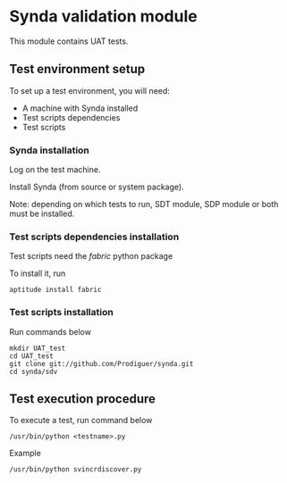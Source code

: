 # Synda validation module

This module contains UAT tests.

## Test environment setup

To set up a test environment, you will need:

* A machine with Synda installed
* Test scripts dependencies
* Test scripts

### Synda installation

Log on the test machine.

Install Synda (from source or system package).

Note: depending on which tests to run, SDT module, SDP module or both must be installed.

### Test scripts dependencies installation

Test scripts need the *fabric* python package

To install it, run

    aptitude install fabric

### Test scripts installation

Run commands below

    mkdir UAT_test
    cd UAT_test
    git clone git://github.com/Prodiguer/synda.git
    cd synda/sdv

## Test execution procedure

To execute a test, run command below

    /usr/bin/python <testname>.py

Example

    /usr/bin/python svincrdiscover.py
